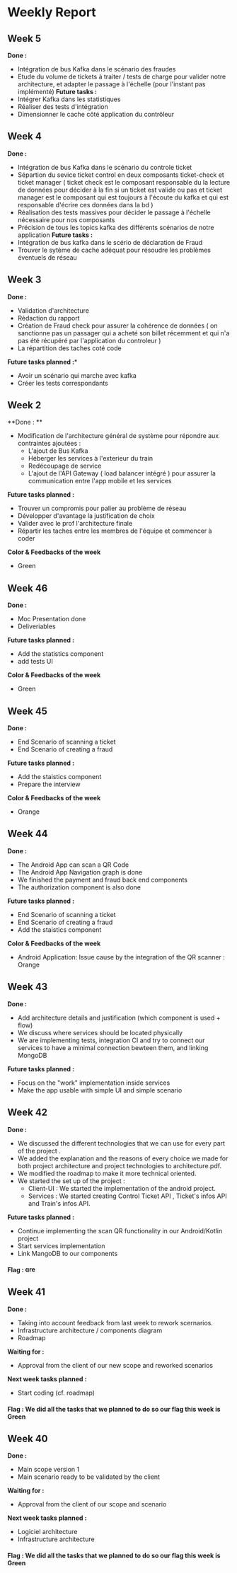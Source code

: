 # Weekly  Report

## Week 5
**Done :** 
 - Intégration de bus Kafka dans le scénario des fraudes 
 - Etude du volume de tickets à traiter / tests de charge pour valider notre architecture, et adapter le passage à l'échelle (pour l'instant pas implémenté)
**Future tasks :** 
- Intégrer Kafka dans les statistiques
- Réaliser des tests d'intégration
- Dimensionner le cache côté application du contrôleur

## Week 4 
**Done :** 
 - Intégration de bus Kafka dans le scénario du controle ticket 
 - Sépartion du sevice ticket control en deux composants ticket-check et ticket manager ( ticket check est le composant responsable du la lecture de données pour décider à la fin si un ticket est valide ou pas et ticket manager est le composant qui est toujours à l'écoute du kafka et qui est responsable d'écrire ces données dans la bd ) 
 - Réalisation des tests massives pour décider le passage à l'échelle nécessaire pour nos composants 
 - Précision de tous les topics kafka des différents scénarios de notre application
**Future tasks :** 
- Intégration de bus kafka dans le scério de déclaration de Fraud 
- Trouver le sytème de cache adéquat pour résoudre les problèmes éventuels de réseau 

## Week 3 
**Done :**
 - Validation d'architecture 
 - Rédaction du rapport 
 - Création de Fraud check pour assurer la cohérence de données ( on sanctionne pas un passager qui a acheté son billet récemment et qui n'a pas été récupéré par l'application du controleur )
 - La répartition des taches coté code 
 
 
**Future tasks planned :*** 
- Avoir un scénario qui marche avec kafka 
- Créer les tests correspondants 

## Week 2 
**Done : **
 - Modification de l'architecture général de système pour répondre aux contraintes ajoutées : 
   * L'ajout de Bus Kafka 
   * Héberger les services à l'exterieur du train 
   * Redécoupage de service 
   * L'ajout de l'API Gateway ( load balancer intégré ) pour assurer la communication entre l'app mobile et les services 

**Future tasks planned :**
- Trouver un compromis pour palier au problème de réseau 
- Développer d'avantage la justification de choix 
- Valider avec le prof l'architecture finale 
- Répartir les taches entre les membres de l'équipe et commencer à coder 

**Color & Feedbacks of the week**
- Green

## Week 46
**Done :**
- Moc Presentation done 
- Deliveriables

**Future tasks planned :**
- Add the statistics component 
- add tests UI 

**Color & Feedbacks of the week**
- Green

## Week 45
**Done :**
- End Scenario of scanning a ticket
- End Scenario of creating a fraud

**Future tasks planned :**
- Add the staistics component 
- Prepare the interview 

**Color & Feedbacks of the week**
- Orange

## Week 44
**Done :**
- The Android App can scan a QR Code 
- The Android App Navigation graph is done 
- We finished the payment and fraud back end components 
- The authorization component is also done

**Future tasks planned :**
- End Scenario of scanning a ticket
- End Scenario of creating a fraud
- Add the staistics component 

**Color & Feedbacks of the week**
- Android Application: Issue cause by the integration of the QR scanner : Orange

## Week 43
**Done :**
- Add architecture details and justification (which component is used + flow)
- We discuss where services should be located physically
- We are implementing tests, integration CI and try to connect our services to have a minimal connection bewteen them, and linking MongoDB

 **Future tasks planned :**
 - Focus on the "work" implementation inside services
 - Make the app usable with simple UI and simple scenario

## Week 42
**Done :**
 - We discussed the different technologies that we can use for every part of the project .
 - We added the explanation and the reasons of every choice we made for both project architecture and project technologies to architecture.pdf. 
 - We modified the roadmap to make it more technical oriented.
 - We started the set up of the project : 
     * Client-UI : We started the implementation of the android project. 
     * Services : We started creating Control Ticket API , Ticket's infos API and Train's infos API. 

 **Future tasks planned :**
 - Continue implementing the scan QR functionality in our Android/Kotlin project
 - Start services implementation
 - Link MangoDB to our components
 
 
 #### Flag : <img alt="green" src="https://upload.wikimedia.org/wikipedia/commons/d/de/Color-Green.JPG" width="25" height="15"/>

## Week 41
**Done :**
 - Taking into account feedback from last week to rework scernarios.
 - Infrastructure architecture / components diagram
 - Roadmap
 
 **Waiting for :**
 - Approval from the client of our new scope and reworked scenarios

 **Next week tasks planned :**
 - Start coding (cf. roadmap)
 
 #### Flag : We did all the tasks that we planned to do so our flag this week is Green
## Week 40
**Done :**
 - Main scope version 1
 - Main scenario ready to be validated by the client
 
 **Waiting for :**
 - Approval from the client of our scope and scenario

 **Next week tasks planned :**
 - Logiciel architecture
 - Infrastructure architecture
 
 #### Flag : We did all the tasks that we planned to do so our flag this week is Green
